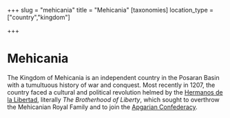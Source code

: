 +++
slug = "mehicania"
title = "Mehicania"
[taxonomies]
location_type = ["country","kingdom"]

+++
# Mehicania

The Kingdom of Mehicania is an independent country in the Posaran Basin with a tumultuous history of war and conquest. Most recently in 1207, the country faced a cultural and political revolution helmed by the [Hermanos de la Libertad](@/organizations/hermanos-de-la-libertad.md), literally *The Brotherhood of Liberty*, which sought to overthrow the Mehicanian Royal Family and to join the [Apgarian Confederacy](@/locations/apgar.md). 



